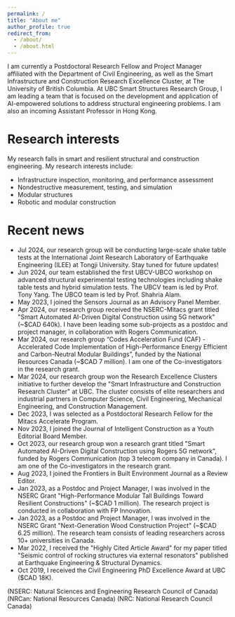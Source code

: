 ```yaml
---
permalink: /
title: "About me"
author_profile: true
redirect_from: 
  - /about/
  - /about.html
---
```


I am currently a Postdoctoral Research Fellow and Project Manager affiliated with the Department of Civil Engineering, as well as the Smart Infrastructure and Construction Research Excellence Cluster, at The University of  British Columbia. At UBC Smart Structures Research Group, I am leading a team that is focused on the development and application of AI-empowered solutions to address structural engineering problems. I am also an incoming Assistant Professor in Hong Kong.

<!---Comment go here. This is the front page of a website that is powered by the [Academic Pages template](https://github.com/academicpages/academicpages.github.io) and hosted on GitHub pages. [GitHub pages](https://pages.github.com) is a free service in which websites are built and hosted from code and data stored in a GitHub repository, automatically updating when a new commit is made to the respository. This template was forked from the [Minimal Mistakes Jekyll Theme](https://mmistakes.github.io/minimal-mistakes/) created by Michael Rose, and then extended to support the kinds of content that academics have: publications, talks, teaching, a portfolio, blog posts, and a dynamically-generated CV. You can fork [this repository](https://github.com/academicpages/academicpages.github.io) right now, modify the configuration and markdown files, add your own PDFs and other content, and have your own site for free, with no ads! An older version of this template powers my own personal website at [stuartgeiger.com](http://stuartgeiger.com), which uses [this Github repository](https://github.com/staeiou/staeiou.github.io).-->

Research interests
======
My research falls in smart and resilient structural and construction engineering. My research interests include:
* Infrastructure inspection, monitoring, and performance assessment
* Nondestructive measurement, testing, and simulation
* Modular structures
* Robotic and modular construction

Recent news
======
* Jul 2024, our research group will be conducting large-scale shake table tests at the International Joint Research Laboratory of Earthquake Engineering (ILEE) at Tongji University. Stay tuned for future updates!
* Jun 2024, our team established the first UBCV-UBCO workshop on advanced structural experimental testing technologies including shake table tests and hybrid simulation tests. The UBCV team is led by Prof. Tony Yang. The UBCO team is led by Prof. Shahria Alam.
* May 2023, I joined the Sensors Journal as an Advisory Panel Member.
* Apr 2024, our research group received the NSERC-Mitacs grant titled "Smart Automated AI-Driven Digital Construction using 5G network" (~$CAD 640k). I have been leading some sub-projects as a postdoc and project manager, in collaboration with Rogers Communication.
* Mar 2024, our research group “Codes Acceleration Fund (CAF) - Accelerated Code Implementation of High-Performance Energy Efficient and Carbon-Neutral Modular Buildings”, funded by the National Resources Canada (~$CAD 7 million). I am one of the Co-investigators in the research grant.
* Mar 2024, our research group won the Research Excellence Clusters initiative to further develop the "Smart Infrastructure and Construction Research Cluster" at UBC. The cluster consists of elite researchers and industrial partners in Computer Science, Civil Engineering, Mechanical Engineering, and Construction Management.
* Dec 2023, I was selected as a Postdoctoral Research Fellow for the Mitacs Accelerate Program.
* Nov 2023, I joined the Journal of Intelligent Construction as a Youth Editorial Board Member.
* Oct 2023, our research group won a research grant titled "Smart Automated AI-Driven Digital Construction using Rogers 5G network", funded by Rogers Communication (top 3 telecom company in Canada). I am one of the Co-investigators in the research grant.
* Aug 2023, I joined the Frontiers in Built Environment Journal as a Review Editor.
* Jan 2023, as a Postdoc and Project Manager, I was involved in the NSERC Grant "High-Performance Modular Tall Buildings Toward Resilient Constructions" (~$CAD 1 million). The research project is conducted in collaboration with FP Innovation.
* Jan 2023, as a Postdoc and Project Manager, I was involved in the NSERC Grant "Next-Generation Wood Construction Project" (~$CAD 6.25 million). The research team consists of leading researchers across 10+ universities in Canada.
* Mar 2022, I received the "Highly Cited Article Award" for my paper titled "Seismic control of rocking structures via external resonators" published at Earthquake Engineering & Structural Dynamics.
* Oct 2019, I received the Civil Engineering PhD Excellence Award at UBC ($CAD 18K).

(NSERC: Natural Sciences and Engineering Research Council of Canada)
(NRCan: National Resources Canada)
(NRC: National Research Council Canada)



